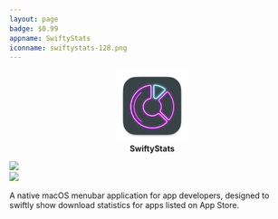 ```yaml
---
layout: page
badge: $0.99
appname: SwiftyStats
iconname: swiftystats-128.png
---
```

<p align="center">
  <img class="app-icon" src="./assets/img/swiftystats-128.png">
  <br>
  <span style="font-weight: bold;">SwiftyStats</span>
</p>

<div class="row">
  <div class="col m8 offset-m2">
  <div class="col m6">
  <img class="rounded-corners" src="{{ site.url | append: site.baseurl}}/assets/img/screenshots/swifty-stats/swifty-stats-3.png">
  </div>
  <div class="col m6">
  <img class="rounded-corners" src="{{ site.url | append: site.baseurl}}/assets/img/screenshots/swifty-stats/swifty-stats-2.png">
  </div>
  </div>
</div>

A native macOS menubar application for app developers, designed to swiftly show download statistics for apps listed on App Store. 
